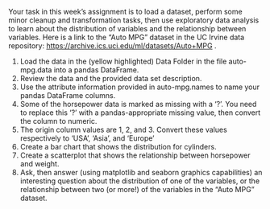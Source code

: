 Your task in this week’s assignment is to load a
dataset, perform some minor cleanup and
transformation tasks, then use exploratory data
analysis to learn about the distribution of variables
and the relationship between variables.
Here is a link to the “Auto MPG” dataset in the
UC Irvine data repository:
https://archive.ics.uci.edu/ml/datasets/Auto+MPG
.

1. Load the data in the (yellow highlighted) Data
Folder in the file auto-mpg.data into a
pandas DataFrame.
2. Review the data and the provided data set
description.
3. Use the attribute information provided in
auto-mpg.names to name your pandas
DataFrame columns.
4. Some of the horsepower data is marked as
missing with a ‘?’. You need to replace this ‘?’
with a pandas-appropriate missing value, then
convert the column to numeric.
5. The origin column values are 1, 2, and 3.
Convert these values respectively to ‘USA’,
‘Asia’, and ‘Europe’
6. Create a bar chart that shows the distribution
for cylinders.
7. Create a scatterplot that shows the
relationship between horsepower and weight.
8. Ask, then answer (using matplotlib and
seaborn graphics capabilities) an interesting
question about the distribution of one of the
variables, or the relationship between two (or
more!) of the variables in the “Auto MPG”
dataset.
